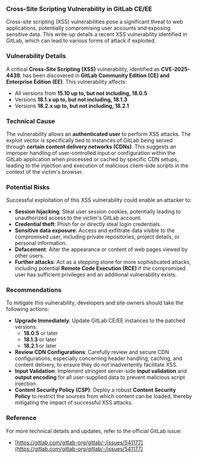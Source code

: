### Cross-Site Scripting Vulnerability in GitLab CE/EE

Cross-site scripting (XSS) vulnerabilities pose a significant threat to web applications, potentially compromising user accounts and exposing sensitive data. This write-up details a recent XSS vulnerability identified in GitLab, which can lead to various forms of attack if exploited.

### Vulnerability Details

A critical **Cross-Site Scripting (XSS)** vulnerability, identified as **CVE-2025-4439**, has been discovered in **GitLab Community Edition (CE) and Enterprise Edition (EE)**. This vulnerability affects:

*   All versions from **15.10 up to, but not including, 18.0.5**
*   Versions **18.1.x up to, but not including, 18.1.3**
*   Versions **18.2.x up to, but not including, 18.2.1**

### Technical Cause

The vulnerability allows an **authenticated user** to perform XSS attacks. The exploit vector is specifically tied to instances of GitLab being served through **certain content delivery networks (CDNs)**. This suggests an improper handling of user-controlled input or configuration within the GitLab application when processed or cached by specific CDN setups, leading to the injection and execution of malicious client-side scripts in the context of the victim's browser.

### Potential Risks

Successful exploitation of this XSS vulnerability could enable an attacker to:

*   **Session hijacking**: Steal user session cookies, potentially leading to unauthorized access to the victim's GitLab account.
*   **Credential theft**: Phish for or directly steal login credentials.
*   **Sensitive data exposure**: Access and exfiltrate data visible to the compromised user, including private repositories, project details, or personal information.
*   **Defacement**: Alter the appearance or content of web pages viewed by other users.
*   **Further attacks**: Act as a stepping stone for more sophisticated attacks, including potential **Remote Code Execution (RCE)** if the compromised user has sufficient privileges and an additional vulnerability exists.

### Recommendations

To mitigate this vulnerability, developers and site owners should take the following actions:

*   **Upgrade Immediately**: Update GitLab CE/EE instances to the patched versions:
    *   **18.0.5** or later
    *   **18.1.3** or later
    *   **18.2.1** or later
*   **Review CDN Configurations**: Carefully review and secure CDN configurations, especially concerning header handling, caching, and content delivery, to ensure they do not inadvertently facilitate XSS.
*   **Input Validation**: Implement stringent server-side **input validation** and **output encoding** for all user-supplied data to prevent malicious script injection.
*   **Content Security Policy (CSP)**: Deploy a robust **Content Security Policy** to restrict the sources from which content can be loaded, thereby mitigating the impact of successful XSS attacks.

### Reference

For more technical details and updates, refer to the official GitLab issue:

*   [https://gitlab.com/gitlab-org/gitlab/-/issues/541177](https://gitlab.com/gitlab-org/gitlab/-/issues/541177)